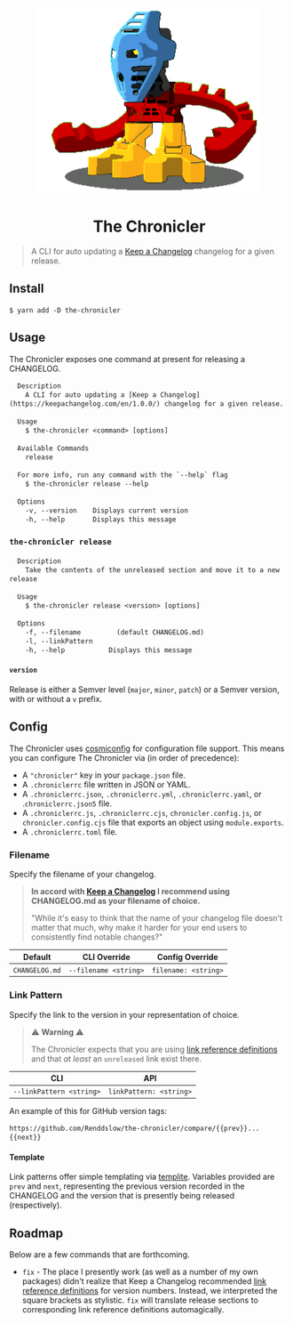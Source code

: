 <div align="center">
  <img src="https://github.com/Renddslow/the-chronicler/raw/main/takua.png" alt="Takua - The Chronicler" width="400" />
</div>

<h1 align="center">The Chronicler</h1>

> A CLI for auto updating a [Keep a Changelog](https://keepachangelog.com/en/1.0.0/) changelog for a given release.

## Install

```
$ yarn add -D the-chronicler
```

## Usage

The Chronicler exposes one command at present for releasing a CHANGELOG.

```
  Description
    A CLI for auto updating a [Keep a Changelog](https://keepachangelog.com/en/1.0.0/) changelog for a given release.

  Usage
    $ the-chronicler <command> [options]

  Available Commands
    release

  For more info, run any command with the `--help` flag
    $ the-chronicler release --help

  Options
    -v, --version    Displays current version
    -h, --help       Displays this message
```

### `the-chronicler release`

```
  Description
    Take the contents of the unreleased section and move it to a new release

  Usage
    $ the-chronicler release <version> [options]

  Options
    -f, --filename         (default CHANGELOG.md)
    -l, --linkPattern
    -h, --help           Displays this message
```

#### `version`

Release is either a Semver level (`major`, `minor`, `patch`) or a Semver version, with or without a `v` prefix.

## Config

The Chronicler uses [cosmiconfig](https://github.com/davidtheclark/cosmiconfig) for configuration file support. This means you can configure The Chronicler via (in order of precedence):

- A `"chronicler"` key in your `package.json` file.
- A `.chroniclerrc` file written in JSON or YAML.
- A `.chroniclerrc.json`, `.chroniclerrc.yml`, `.chroniclerrc.yaml`, or .`chroniclerrc.json5` file.
- A `.chroniclerrc.js`, `.chroniclerrc.cjs`, `chronicler.config.js`, or `chronicler.config.cjs` file that exports an object using `module.exports`.
- A `.chroniclerrc.toml` file.

### Filename

Specify the filename of your changelog.

> **In accord with [Keep a Changelog](https://keepachangelog.com/en/1.0.0/) I recommend using CHANGELOG.md as your filename of choice.**
>
> "While it's easy to think that the name of your changelog file doesn't matter that much, why make it harder for your end users to consistently find notable changes?"

| Default        | CLI Override          | Config Override      |
| -------------- | --------------------- | -------------------- |
| `CHANGELOG.md` | `--filename <string>` | `filename: <string>` |

### Link Pattern

Specify the link to the version in your representation of choice.

> ⚠️ **Warning** ⚠️
>
> The Chronicler expects that you are using [link reference definitions](https://github.github.com/gfm/#link-reference-definition) and that _at least_ an `unreleased` link exist there.

| CLI                      | API                     |
| ------------------------ | ----------------------- |
| `--linkPattern <string>` | `linkPattern: <string>` |

An example of this for GitHub version tags:

```
https://github.com/Renddslow/the-chronicler/compare/{{prev}}...{{next}}
```

#### Template

Link patterns offer simple templating via [templite](https://github.com/lukeed/templite). Variables provided are `prev` and `next`, representing the previous version recorded in the CHANGELOG and the version that is presently being released (respectively).

## Roadmap

Below are a few commands that are forthcoming.

- `fix` - The place I presently work (as well as a number of my own packages) didn't realize that Keep a Changelog recommended [link reference definitions](https://github.github.com/gfm/#link-reference-definition) for version numbers. Instead, we interpreted the square brackets as stylistic. `fix` will translate release sections to corresponding link reference definitions automagically.
